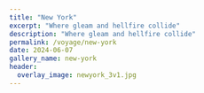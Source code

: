 ```yaml
---
title: "New York"
excerpt: "Where gleam and hellfire collide"
description: "Where gleam and hellfire collide"
permalink: /voyage/new-york
date: 2024-06-07
gallery_name: new-york
header:
  overlay_image: newyork_3v1.jpg
---
```

